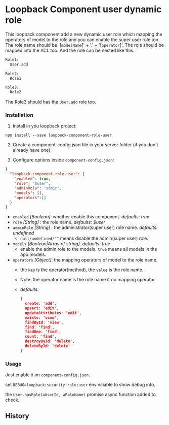 # Loopback Component user dynamic role

This loopback component add a new dynamic user role which mapping the operators of model to the role and
you can enable the super user role too.
The role name should be '[`modelName`]' + '.' + '[`operator`]'. The role should be mapped into the ACL too.
And the role can be nested like this:

```coffee
Role1:
  User.add

Role2:
  Role1

Role3:
  Role2
```

The Role3 should has the `User.add` role too.


### Installation

1. Install in you loopback project:

  `npm install --save loopback-component-role-user`

2. Create a component-config.json file in your server folder (if you don't already have one)

3. Configure options inside `component-config.json`:

  ```json
  {
    "loopback-component-role-user": {
      "enabled": true,
      "role": "$user",
      "adminRole": "admin",
      "models": [],
      "operators":[]
    }
  }
  ```
  - `enabled` *[Boolean]*: whether enable this component. *defaults: true*
  - `role` *[String]* : the role name. *defaults: $user*
  - `adminRole` *[String]* : the administrator(super user) role name. *defaults: undefined*
    * `null/undefined/""` means disable the admin(super user) role.
  - `models` *[Boolean|Array of string]*. *defaults: true*
    * enable the admin role to the models. `true` means all models in the app.models.
  - `operators` *[Object]*: the mapping operators of model to the role name.
    * the `key` is the operator(method), the `value` is the role name.
    * Note: the operator name is the role name if no mapping operator.
    * *defaults:*

      ```json
      {
        create: 'add',
        upsert: 'edit',
        updateAttributes: 'edit',
        exists: 'view',
        findById: 'view',
        find: 'find',
        findOne: 'find',
        count: 'find',
        destroyById: 'delete',
        deleteById: 'delete'
      }
      ```

### Usage


Just enable it on `component-config.json`.

set `DEBUG=loopback:security:role:user` env vaiable to show debug info.


the `User.hasRole(aUserId, aRoleName)` promise async function added to check.

## History



